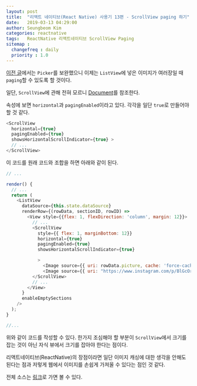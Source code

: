 ```yaml
---
layout: post
title:  "리액트 네이티브(React Native) 사용기 13편 - ScrollView paging 하기"
date:   2019-03-13 04:29:00
author: Seungbeom Kim
categories: reactnative
tags:	ReactNative 리액트네이티브 ScrollView Paging
sitemap :
  changefreq : daily
  priority : 1.0
---
```


[이전 글](https://myksb1223.github.io/reactnative/2019/03/12/React-Native-12.html)에서는 `Picker`를 보완했으니 이제는 `ListView`에 넣은 이미지가 여러장일 때 `paging`할 수 있도록 할 것이다.

일단, `ScrollView`에 관해 전혀 모르니 [Document](https://docs.expo.io/versions/latest/react-native/scrollview/)를 참조한다.

속성에 보면 `horizontal`과 `pagingEnabled`이라고 있다.
각각을 일단 `true`로 만들어야 할 것 같다.

```Javascript
<ScrollView
  horizontal={true}
  pagingEnabled={true}
  showsHorizontalScrollIndicator={true} >
  // ...
</ScrollView>
```

이 코드를 원래 코드와 조합을 하면 아래와 같이 된다.

```Javascript
// ...

render() {
  // ...
  return (
    <ListView
      dataSource={this.state.dataSource}
      renderRow={(rowData, sectionID, rowID) =>
        <View style={{flex: 1, flexDirection: 'column', margin: 12}}>
          // ...
          <ScrollView
            style={{ flex: 1, marginBottom: 12}}
            horizontal={true}
            pagingEnabled={true}
            showsHorizontalScrollIndicator={true}

            >
              <Image source={{ uri: rowData.picture, cache: 'force-cache', }} style={{ flex: 1, width:  width-24, height: width-24}} />
              <Image source={{ uri: "https://www.instagram.com/p/BlGcOrlDr5W/media/?size=m", cache: 'force-cache', }} style={{ flex: 1, width:  width-24, height: width-24}} />
          </ScrollView>
          // ...
        </View>
      }
      enableEmptySections
    />
  );
}

//...
```

위와 같이 코드를 작성할 수 있다.
한가지 조심해야 할 부분이 `ScrollView`에서 크기를 잡는 것이 아닌 자식 뷰에서 크기를 잡아야 한다는 점이다.

리액트네이티브(ReactNative)의 장점이라면 일단 이미지 캐싱에 대한 생각을 안해도 된다는 점과 저렇게 웹에서 이미지를 손쉽게 가져올 수 있다는 점인 것 같다.

전체 소스는 [링크](https://github.com/myksb1223/ReactNative-instagram-example)로 가면 볼 수 있다.
